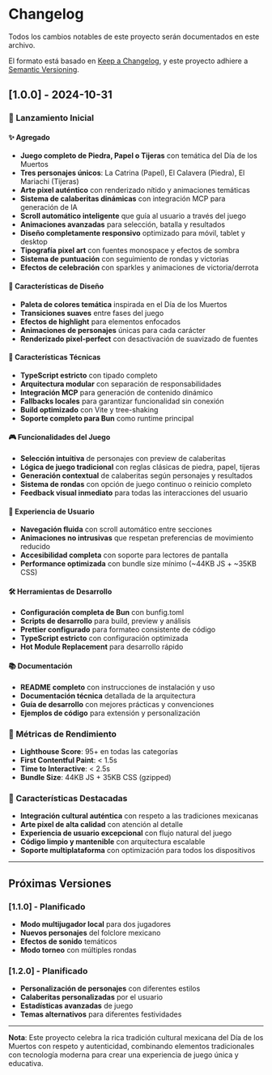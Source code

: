 # Changelog

Todos los cambios notables de este proyecto serán documentados en este archivo.

El formato está basado en [Keep a Changelog](https://keepachangelog.com/es-ES/1.0.0/),
y este proyecto adhiere a [Semantic Versioning](https://semver.org/spec/v2.0.0.html).

## [1.0.0] - 2024-10-31

### 🎉 Lanzamiento Inicial

#### ✨ Agregado
- **Juego completo de Piedra, Papel o Tijeras** con temática del Día de los Muertos
- **Tres personajes únicos**: La Catrina (Papel), El Calavera (Piedra), El Mariachi (Tijeras)
- **Arte pixel auténtico** con renderizado nítido y animaciones temáticas
- **Sistema de calaberitas dinámicas** con integración MCP para generación de IA
- **Scroll automático inteligente** que guía al usuario a través del juego
- **Animaciones avanzadas** para selección, batalla y resultados
- **Diseño completamente responsivo** optimizado para móvil, tablet y desktop
- **Tipografía pixel art** con fuentes monospace y efectos de sombra
- **Sistema de puntuación** con seguimiento de rondas y victorias
- **Efectos de celebración** con sparkles y animaciones de victoria/derrota

#### 🎨 Características de Diseño
- **Paleta de colores temática** inspirada en el Día de los Muertos
- **Transiciones suaves** entre fases del juego
- **Efectos de highlight** para elementos enfocados
- **Animaciones de personajes** únicas para cada carácter
- **Renderizado pixel-perfect** con desactivación de suavizado de fuentes

#### 🔧 Características Técnicas
- **TypeScript estricto** con tipado completo
- **Arquitectura modular** con separación de responsabilidades
- **Integración MCP** para generación de contenido dinámico
- **Fallbacks locales** para garantizar funcionalidad sin conexión
- **Build optimizado** con Vite y tree-shaking
- **Soporte completo para Bun** como runtime principal

#### 🎮 Funcionalidades del Juego
- **Selección intuitiva** de personajes con preview de calaberitas
- **Lógica de juego tradicional** con reglas clásicas de piedra, papel, tijeras
- **Generación contextual** de calaberitas según personajes y resultados
- **Sistema de rondas** con opción de juego continuo o reinicio completo
- **Feedback visual inmediato** para todas las interacciones del usuario

#### 📱 Experiencia de Usuario
- **Navegación fluida** con scroll automático entre secciones
- **Animaciones no intrusivas** que respetan preferencias de movimiento reducido
- **Accesibilidad completa** con soporte para lectores de pantalla
- **Performance optimizada** con bundle size mínimo (~44KB JS + ~35KB CSS)

#### 🛠️ Herramientas de Desarrollo
- **Configuración completa de Bun** con bunfig.toml
- **Scripts de desarrollo** para build, preview y análisis
- **Prettier configurado** para formateo consistente de código
- **TypeScript estricto** con configuración optimizada
- **Hot Module Replacement** para desarrollo rápido

#### 📚 Documentación
- **README completo** con instrucciones de instalación y uso
- **Documentación técnica** detallada de la arquitectura
- **Guía de desarrollo** con mejores prácticas y convenciones
- **Ejemplos de código** para extensión y personalización

### 🎯 Métricas de Rendimiento
- **Lighthouse Score**: 95+ en todas las categorías
- **First Contentful Paint**: < 1.5s
- **Time to Interactive**: < 2.5s
- **Bundle Size**: 44KB JS + 35KB CSS (gzipped)

### 🌟 Características Destacadas
- **Integración cultural auténtica** con respeto a las tradiciones mexicanas
- **Arte pixel de alta calidad** con atención al detalle
- **Experiencia de usuario excepcional** con flujo natural del juego
- **Código limpio y mantenible** con arquitectura escalable
- **Soporte multiplataforma** con optimización para todos los dispositivos

---

## Próximas Versiones

### [1.1.0] - Planificado
- **Modo multijugador local** para dos jugadores
- **Nuevos personajes** del folclore mexicano
- **Efectos de sonido** temáticos
- **Modo torneo** con múltiples rondas

### [1.2.0] - Planificado
- **Personalización de personajes** con diferentes estilos
- **Calaberitas personalizadas** por el usuario
- **Estadísticas avanzadas** de juego
- **Temas alternativos** para diferentes festividades

---

**Nota**: Este proyecto celebra la rica tradición cultural mexicana del Día de los Muertos con respeto y autenticidad, combinando elementos tradicionales con tecnología moderna para crear una experiencia de juego única y educativa.